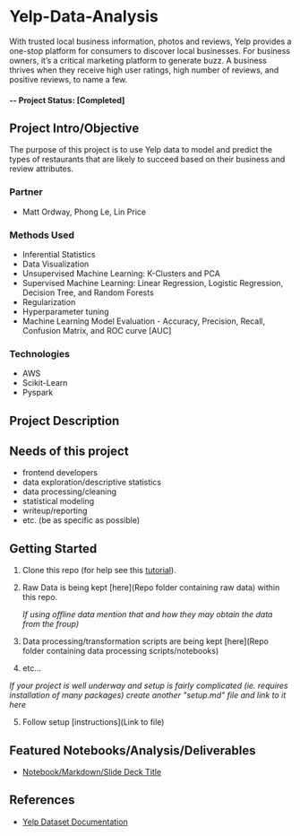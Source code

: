 # Yelp-Data-Analysis

With trusted local business information, photos and reviews, Yelp provides a one-stop platform for consumers to discover local businesses. For business owners, it’s a critical marketing platform to generate buzz. A business thrives when they receive high user ratings, high number of reviews, and positive reviews, to name a few. 


#### -- Project Status: [Completed]

## Project Intro/Objective
The purpose of this project is to use Yelp data to model and predict the types of restaurants that are likely to succeed based on their business and review attributes.


### Partner
* Matt Ordway, Phong Le, Lin Price

### Methods Used
* Inferential Statistics
* Data Visualization
* Unsupervised Machine Learning: K-Clusters and PCA
* Supervised Machine Learning: Linear Regression, Logistic Regression, Decision Tree, and Random Forests
* Regularization
* Hyperparameter tuning
* Machine Learning Model Evaluation - Accuracy, Precision, Recall, Confusion Matrix, and ROC curve [AUC]


### Technologies
* AWS
* Scikit-Learn
* Pyspark

## Project Description


## Needs of this project

- frontend developers
- data exploration/descriptive statistics
- data processing/cleaning
- statistical modeling
- writeup/reporting
- etc. (be as specific as possible)

## Getting Started

1. Clone this repo (for help see this [tutorial](https://help.github.com/articles/cloning-a-repository/)).
2. Raw Data is being kept [here](Repo folder containing raw data) within this repo.

    *If using offline data mention that and how they may obtain the data from the froup)*
    
3. Data processing/transformation scripts are being kept [here](Repo folder containing data processing scripts/notebooks)
4. etc...

*If your project is well underway and setup is fairly complicated (ie. requires installation of many packages) create another "setup.md" file and link to it here*  

5. Follow setup [instructions](Link to file)

## Featured Notebooks/Analysis/Deliverables
* [Notebook/Markdown/Slide Deck Title](link)

## References
* [Yelp Dataset Documentation](https://www.yelp.com/dataset/documentation/main)
